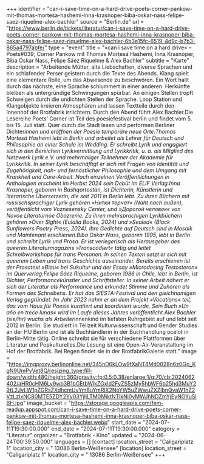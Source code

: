 +++
identifier = "can-i-save-time-on-a-hard-drive-poets-corner-pankow-mit-thomas-mortesa-hashemi-inna-krasnoper-biba-oskar-nass-felipe-saez-riquelme-alex-bachler"
source = "Berlin.de"
url = "https://www.berlin.de/tickets/literatur/can-i-save-time-on-a-hard-drive-poets-corner-pankow-mit-thomas-mortesa-hashemi-inna-krasnoper-biba-oskar-nass-felipe-saez-riquelme-alex-bachler-6b3e15fc-6519-4d9c-b7b3-865a4797abfe/"
type = "event"
title = "»can i save time on a hard drive« – Poets#039; Corner Pankow mit Thomas Mortesá Hashemi, Inna Krasnoper, Biba Oskar Nass, Felipe Sáez Riquelme & Alex Bachler"
subtitle = "Karte"
description = "Arbeitende Mütter, alte Liebschaften, diverse Sprachen und ein schlafender Perser geistern durch die Texte des Abends. Klang spielt eine elementare Rolle, um das Abwesende zu beschwören. Ein Wort hallt durch das nächste, eine Sprache schlummert in einer anderen. Herkünfte bleiben als untergründige Schwingungen spürbar. An einigen Stellen tropft Schweigen durch die undichten Stellen der Sprache. Loop Station und Klangobjekte kreieren Atmosphären und lassen Textteile durch den Innenhof der Brotfabrik irrlichtern. Durch den Abend führt Alex Bachler.Die Lesereihe Poets’ Corner ist Teil des poesiefestival berlin und findet vom 5. bis 15. Juli statt. Quer durch die Stadt lesen und performen Berliner Dichter*innen und eröffnen der Poesie temporäre neue Orte.Thomas Mortesá Hashemi lebt in Berlin und arbeitet als Lehrer für Deutsch und Philosophie an einer Schule im Wedding. Er schreibt Lyrik und engagiert sich in den Bereichen Lyrikvermittlung und Lyrikkritik, u. a. als Mitglied des Netzwerk Lyrik e.V. und mehrmaliger Teilnehmer der Akademie für Lyrikkritik. In seiner Lyrik beschäftigt er sich mit Fragen von Identität und Zugehörigkeit, nah- und fernöstlicher Philosophie und dem Umgang mit Krankheit und Care-Arbeit. Nach einzelnen Veröffentlichungen in Anthologien erscheint im Herbst 2024 sein Debüt im ELIF Verlag.Inna Krasnoper, geboren in Bashqortostan, ist Dichterin, Künstlerin und literarische Übersetzerin, die seit 2011 in Berlin lebt. Zu ihren Büchern mit russischsprachiger Lyrik gehören »Нитки торчат« (Naht nach außen), veröffentlicht vom Voznesensky Center, und »Дорогой человек« von Novoe Literaturnoe Obozrenie. Zu ihren mehrsprachigen Lyrikbüchern gehören »Over Sight« (Eulalia Books, 2024) und »Sealed« (Black Sunflowers Poetry Press, 2024). Ihre Gedichte auf Deutsch sind in Mosaik und Maintenant erschienen.Biba Oskar Nass, geboren 1995, lebt in Berlin und schreibt Lyrik und Prosa. Er ist verlegerisch als Herausgeber des queeren Literaturmagazins »Transcodiert« tätig und leitet Schreibworkshops für trans Personen. In seinen Texten setzt er sich mit queerem Leben und trans Geschichte auseinander. Bereits erschienen ist der Prosatext »Blau« bei Sukultur und der Essay »Microdosing Testosteron« im Querverlag.Felipe Sáez Riquelme, geboren 1986 in Chile, lebt in Berlin, ist Dichter, Performancekünstler und Schriftsteller. In seiner Arbeit nähert er sich der Literatur als Performance und erkundet Stimme und Zuhören als Formen des Schreibens. Er hat das SIESTA-Festival und den gleichnamigen Verlag gegründet. Im Jahr 2023 nahm er an dem Projekt »Vocations« teil, das vom Haus für Poesie kuratiert und koordiniert wurde. Sein Buch »Un año en trece lunas« wird im Laufe dieses Jahres veröffentlicht.Alex Bachler (sie/ihr) wuchs als Arbeiter*innenkind im tiefsten Ruhrgebiet auf und lebt seit 2012 in Berlin. Sie studiert in Teilzeit Kulturwissenschaft und Gender Studies an der HU Berlin und ist als Buchhändlerin in der Buchhandlung ocelot in Berlin-Mitte tätig. Online schreibt sie für verschiedene Plattformen über Literatur und Popkulturelles.Die Lesung ist eine Open-Air-Veranstaltung im Hof der Brotfabrik. Bei Regen findet sie in der BrotfabrikGalerie statt."
image = "https://imgproxy.berlinonline.net/345nD6kLOw9tXaNT4Md0028n6z0Go_KgN9UmPvVet8Q/resizing_type:fill-down/width:480/height:360/gravity:fp:0.5:0.38/enlarge:1/q:70/cb:2024062402/aHR0cHM6Ly9wb3B1bGEtbWlkZGxld2FyZS5zMy5hbWF6b25hd3MuY29tL2JvLW1pZGRsZXdhcmUvYm8uYmRlX2NoYW5uZWwuZXZlbnQvaW1hZ2VzLzIxNC80MTE5ZDY2Yy03YjljLTM0MjktNTlkNi0yMWJhNDZmYjEyNGYuSlBH.jpg"
image_bucket = "https://storage.googleapis.com/fem-readup.appspot.com/can-i-save-time-on-a-hard-drive-poets-corner-pankow-mit-thomas-mortesa-hashemi-inna-krasnoper-biba-oskar-nass-felipe-saez-riquelme-alex-bachler.webp"
start_date = "2024-07-11T19:30:00.000"
end_date = "2024-07-11T19:30:00.000"
category = "Literatur"
organizer = "Brotfabrik - Kino"
updated = "2024-06-24T00:39:50.000"
languages = []
[contact]
location_street = "Caligariplatz 1"
location_city = " 13086 Berlin-Weißensee"
[location]
location_street = "Caligariplatz 1"
location_city = " 13086 Berlin-Weißensee"
+++